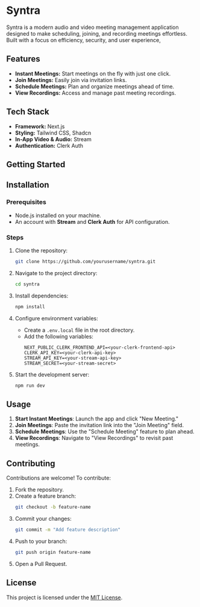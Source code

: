 # Syntra
Syntra is a modern audio and video meeting management application designed to make scheduling, joining, and recording meetings effortless. Built with a focus on efficiency, security, and user experience,

## Features
- **Instant Meetings:** Start meetings on the fly with just one click.
- **Join Meetings:** Easily join via invitation links.
- **Schedule Meetings:** Plan and organize meetings ahead of time.
- **View Recordings:** Access and manage past meeting recordings.

## Tech Stack
- **Framework:** Next.js
- **Styling:** Tailwind CSS, Shadcn
- **In-App Video & Audio:** Stream
- **Authentication:** Clerk Auth


## Getting Started

## Installation  

### Prerequisites  
- Node.js installed on your machine.  
- An account with **Stream** and **Clerk Auth** for API configuration.  

### Steps  
1. Clone the repository:  
   ```bash  
   git clone https://github.com/yourusername/syntra.git  
   ```  
2. Navigate to the project directory:  
   ```bash  
   cd syntra  
   ```  
3. Install dependencies:  
   ```bash  
   npm install  
   ```  
4. Configure environment variables:  
   - Create a `.env.local` file in the root directory.  
   - Add the following variables:  
     ```env  
     NEXT_PUBLIC_CLERK_FRONTEND_API=<your-clerk-frontend-api>  
     CLERK_API_KEY=<your-clerk-api-key>  
     STREAM_API_KEY=<your-stream-api-key>  
     STREAM_SECRET=<your-stream-secret>  
     ```  

5. Start the development server:  
   ```bash  
   npm run dev  
   ```  

## Usage  
1. **Start Instant Meetings**: Launch the app and click "New Meeting."  
2. **Join Meetings**: Paste the invitation link into the "Join Meeting" field.  
3. **Schedule Meetings**: Use the "Schedule Meeting" feature to plan ahead.  
4. **View Recordings**: Navigate to "View Recordings" to revisit past meetings.  

## Contributing  
Contributions are welcome! To contribute:  
1. Fork the repository.  
2. Create a feature branch:  
   ```bash  
   git checkout -b feature-name  
   ```  
3. Commit your changes:  
   ```bash  
   git commit -m "Add feature description"  
   ```  
4. Push to your branch:  
   ```bash  
   git push origin feature-name  
   ```  
5. Open a Pull Request.  

## License  
This project is licensed under the [MIT License](LICENSE).  
